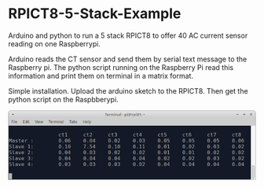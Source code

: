 # RPICT8-5-Stack-Example

Arduino and python to run a 5 stack RPICT8 to offer 40 AC current sensor reading on one Raspberrypi.

Arduino reads the CT sensor and send them by serial text message to the Raspberry pi. The python script running on the Raspberry Pi read this information and print them on terminal in a matrix format.

Simple installation. Upload the arduino sketch to the RPICT8. Then get the python script on the Raspbberypi.

![alt text](https://github.com/lechacal/RPICT8-5-Stack-Example/raw/master/Matrix_output.png)
